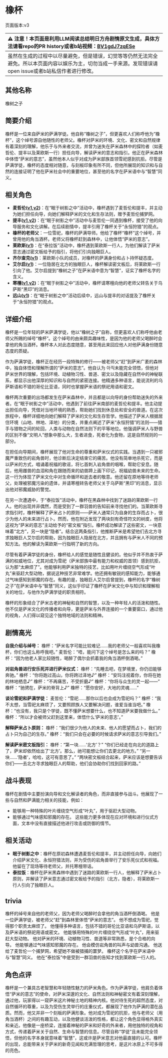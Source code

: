 # 橡杯
页面版本:v3
 

| :warning: 注意！本页面是利用LLM阅读总结明日方舟剧情原文生成，具体方法请看repo的PR history或者b站视频：[BV1gdJ7zqESe](https://www.bilibili.com/video/BV1gdJ7zqESe/)         |
|:----------------------------|
| 虽然在生成的过程中以尽量避免，但是错误，幻觉等等仍然无法完全避免。所以本页面内容以娱乐为主，切勿当成一手来源。发现错误请open issue或者b站私信作者进行修改。|



## 其他名称
橡树之子
## 简要介绍
橡杯是一位来自萨米的萨满学徒。他自称“橡树之子”，但更喜欢人们称呼他为“橡杯”，这个绰号源自他随性的老师父。橡杯对萨米的环境、文化、密文和自然规律有着深刻的理解，他乐于与外来者交流，并曾为迷失在萨米森林中的探险者（如麦哲伦、提丰以及莱欧斯一行）担任向导，解读萨米的意志和指引。他正在萨米森林中体悟“萨米的意志”，虽然他本人似乎对成为萨米部族首领雪祀感到抗拒。尽管是萨满学徒，橡杯的态度相对随意，与刻板印象有所不同，但他所展现的知识和与自然的连接证明了他在萨米社会中的重要地位，甚至他的名字在萨米语中与“智慧”同义。
## 相关角色
-   **麦哲伦([v1](../chars/char_248_mgllan.md),[v2](char_248_mgllan.md))**：在“眠于树影之中”活动中，橡杯遇到了麦哲伦和提丰，并主动为她们担任向导，向她们解释萨米的文化和生存法则，赠予麦哲伦捕梦网。
-   **提丰([v1](../chars/char_2012_typhon.md),[v2](char_2012_typhon.md))**：在“眠于树影之中”活动中与麦哲伦一同遇到橡杯，接受了他的向导服务和文化讲解。在后续剧情中，提丰引用了橡杯关于“永恒狩猎”的观点。
-   **橡杯的老师父**：一位雪祀，橡杯的萨满导师。他给了橡杯“橡杯”这个绰号，并曾用他的角当酒杯。老师父将橡杯赶到森林中，让他体悟“萨米的意志”。
-   **莱欧斯([v1](../chars/char_4142_laios.md))**：在“泰拉饭”活动中，橡杯遇到莱欧斯一行人，为他们解读了萨米意志通过密文板给予的指引，将他们引向独眼巨人。
-   **齐尔查克([v1](../chars/char_4144_chilc.md))**：莱欧斯小队的成员，对橡杯的萨满身份和占卜持怀疑态度。
-   **艾尔启([v1](../chars/extended_char_ai_er_qi.md))**：一位隐居在北方的独眼巨人，橡杯解读密文板后，将莱欧斯一行引向了他。艾尔启提到“橡树之子”在萨米语中意为“智慧”，证实了橡杯名字的含义。
-   **寒檀([v1](../chars/char_341_sntlla.md),[v2](char_341_sntlla.md))**：在“眠于树影之中”活动中，橡杯请寒檀向他的老师父转告关于乌萨斯“黑印”的消息。
-   **远山([v1](../chars/char_109_fmout.md))**：在“眠于树影之中”活动后续中，远山与提丰的对话提及了橡杯关于“永恒狩猎”的观点。
## 详细介绍
橡杯是一位年轻的萨米萨满学徒，他以“橡树之子”自称，但更喜欢人们称呼他由老师父所赐的绰号“橡杯”。这个绰号的由来颇具趣味性，是因为他的老师父喝醉时会拿他的角当酒杯。橡杯本人对此态度随意，甚至用此来回应他人对他萨满身份随意态度的质疑。

作为萨满学徒，橡杯正在经历一段特殊的修行——被老师父“赶”到萨米广袤的森林中，独自体悟和理解所谓的“萨米的意志”。他自认为 아직未能完全领悟，但他对萨米世界的理解，包括环境、动植物习性、兽道、密文以及隐藏在自然中的神秘联系，都显示出他深厚的知识和与自然的紧密连接。他精通多种语言，能说流利的乌萨斯语和不错的哥伦比亚语，同时也掌握萨米语的祭祀用语和密文。

橡杯两次重要的出场都发生在萨米森林中，并且都是以向导的身份帮助迷失的外来者。在“眠于树影之中”活动中，他遇到了前往萨米南部的麦哲伦和提丰。他主动提出担任向导，凭借对当地环境的熟悉，帮助她们找到休息处和安全的兽道。在这次旅程中，橡杯详细地向她们解释了萨米的文化和生存哲学。他描述了萨米人根据居住环境（山地、林地、泽地）的分类，并重点阐述了萨米“永恒狩猎”的法则——猎手与猎物之间的轮回，人类与动物在自然法则下的平等地位。他强调萨米人与野兽的区别不像“文明人”想象中那么大，生者进食，死者化为食物，这是自然规则的一部分。

在担任向导期间，橡杯展现了他对生命的尊重和萨米仪式的实践。当遇到一只被邪魔严重致伤的岩角兽时，他诊断后决定结束它的痛苦。他没有简单地杀死它，而是以萨米的方式，唱诵着祝福的歌谣，将匕首刺入岩角兽的咽喉，帮助它安息。随后，他用雌兽的血泪和角在跟随而来的幼兽蹄上画下印记，祝福幼兽未来的生命。这一行为体现了萨米文化中对生命循环和逝去者的敬意。他还留在原地等待老师父，处理被邪魔污染的遗体，并请寒檀转告老师父关于乌萨斯“黑印”的消息，显示出他对邪魔威胁的警觉。

在另一次遭遇中，于“泰拉饭”活动中，橡杯在黑森林中找到了迷路的莱欧斯一行人。他的出现并非偶然，而是受到了一群羽兽的告知前来寻找他们的。当莱欧斯寻求指引时，橡杯解释了萨米占卜的原则——萨米人通常只为自身的生存而占卜，很少为他人的未来进行占卜。然而，他在附近发现了两块刻有奇怪符文的树皮，他将这视为“萨米的意志”主动给予的“密文板”指引。橡杯成功解读了这些密文，一块意味着“北方”，另一块是“隐者”。结合这两条指引，他推断萨米是希望他们去北方寻求独眼巨人艾尔启的帮助，因为独眼巨人隐居在北方，并且拥有与萨米人不同的预知方法。他的解读为莱欧斯一行指明了新的方向。

尽管有着萨满学徒的身份，橡杯给人的感觉是随性且健谈的。他似乎并不热衷于萨满的权威地位，尤其对成为雪祀（萨米部族中最有能力和权威的首领）感到抗拒，认为那“太麻烦了”。他能够利用萨米独特的技艺，比如用叶片缠绕空气形成“叶丸”来驱赶大型动物，据说这种技艺非常难学。他还拥有敏锐的感知能力，能够通过气味感知到邪魔的存在。有趣的是，独眼巨人艾尔启曾提到，橡杯的名字“橡树之子”在萨米语中与“智慧”同义，这似乎印证了橡杯在萨米文化中与知识和理解相关的地位，与他作为萨满学徒的职责相符。

橡杯的形象结合了萨米古老的神秘和自然的智慧，以及一种年轻人的活泼和随性。他不仅是萨米文化的传播者和向导，更是萨米与外界连接的一个重要窗口，通过他的视角，人们得以窥见这个独特地域的法则和精神。
## 剧情高光
**自我介绍与绰号：**
橡杯：“萨米名字可能比较难记......我的老师父一般喜欢叫我橡杯，你们也这么称呼我吧。”
麦哲伦：“唔，能问下这个绰号是怎么来的吗？”
橡杯：“因为他老人家比较随性，喝醉了偶尔会抓着我的角当酒杯倒酒喝。”

**对岩角兽进行安乐死并进行萨米仪式：**
橡杯：“先睡去吧，在梦境里，你仍旧能够奔驰。”
橡杯：“你将跑过高山，你将跨过泽地♪”
橡杯：“安玛注视着你，你将在她的林地栖息♪”
橡杯：“不再痛苦，不受折磨♪”
橡杯：“你将与众生的灵一起——”
橡杯：“驰骋在，萨米的脊背上♪”
橡杯：“愿你安好，大地的灵魂......”

**谈论雪祀和萨满学徒：**
麦哲伦：“雪祀......那你以后也会成为雪祀吗？”
橡杯：“我不太想，当雪祀太麻烦了，又要照顾族人又要解决问题，谁爱当谁当吧。”
橡杯：“也没有，我只是个学徒，既不懂萨米想要什么，也不知道萨米要我做什么。”
橡杯：“所以才会被师父赶到这里来，体悟什么‘萨米的意志’。”

**解释萨米占卜原则：**
橡杯：“我们很少为他人的未来、他人的愿望而占卜，我们的占卜只为自己的生存。”
橡杯：“我们只会在必要的时候请求萨米的意志引导我们。”

**解读萨米密文板指引：**
橡杯：“第一块……‘北方’？”
“你们已经走在向北的道路上了，萨米却依然给出了‘北方’。那么，祂可能想让你们去更北的地方。”
“另一块……‘隐者’，哈哈，这可有意思了。”
“两块密文板结合起来，萨米应该是想要告诉你们——去北方寻求独眼巨人的帮助，他们会协助你们找到回家的路。”
## 战斗表现
橡杯在剧情中主要扮演向导和文化解读者的角色，而非直接参与战斗。他展现了一些与自然和萨满能力相关的技能，例如：
- 能够用一种特殊的叶片缠绕空气形成“叶丸”，用于驱赶大型动物。
- 能够通过气味感知邪魔的存在。
这些能力更多体现在应对环境和进行仪式方面，文本中没有直接描述他进行攻击或防御的情节。
## 相关活动
-   **眠于树影之中**：橡杯在原初森林遭遇麦哲伦和提丰，并主动担任向导，向她们介绍萨米文化、永恒狩猎法则，并为受伤的岩角兽举行了安乐死仪式和祝福。他留在了现场等待老师父，并托寒檀带话。
-   **泰拉饭**：橡杯在萨米黑森林中遇到了迷路的莱欧斯一行人，他解释了萨米占卜原则，并解读了萨米意志通过密文板给予的指引（北方，隐者），将莱欧斯一行人引向了独眼巨人。
## trivia
橡杯的绰号来自他的老师父，因为老师父喝醉时会拿他的角当酒杯倒酒喝。
他是一位萨满学徒，被老师父“赶”到森林里体悟“萨米的意志”。
他不想成为雪祀，觉得那个职责太麻烦了。
他懂得多种语言，包括不错的哥伦比亚语和乌萨斯语，以及萨米语的祭祀用语或密文。
他能够用特殊的叶片缠绕空气形成“叶丸”，用来驱赶大型动物。
他对萨米的环境、动植物习性、兽道等非常熟悉，是个合格的向导。
他能够通过气味感知邪魔的存在。
他会模仿岩角兽的叫声与幼兽沟通。
他送给了麦哲伦一个捕梦网，希望她不做被猎捕的噩梦。
橡杯这个名字在萨米语中与“智慧”同义。
他在“泰拉饭”中是受到一群羽兽的告知才找到莱欧斯一行人的。
## 角色点评
橡杯是一个兼具古老智慧和年轻随性魅力的萨米角色。作为萨满学徒，他肩负着体悟“萨米的意志”的使命，对萨米深邃的文化、自然法则和神秘密文有着深刻理解，通过他，玩家得以一窥萨米这片神秘土地的精神内核。他对待生死的超然态度，对自然循环的尊重，以及为受伤生灵举行的庄重仪式，都展现了他作为萨满的潜在品质。然而，他又并非一个刻板的萨满形象。他对成为雪祀的抗拒，他与老师父（用角当酒杯）之间的有趣互动，以及他健谈活泼的性格，都让这个角色显得格外真实和亲近。他像是一座桥梁，连接着神秘的萨米和好奇的外来者，用他独特的视角和方式，传递着萨米关于自然、生命与智慧的信息。尽管自称“学徒”且未能完全领悟，但他的名字本身就意味着“智慧”，这或许是萨米意志对他最直接的认可。橡杯的出现，总能带来关于萨米的新奇见闻和充满哲理的思考，是这片冰原上不可多得的亮色。